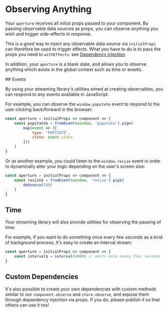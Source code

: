 # Observing Anything

Your `aperture` receives all initial props passed to your component. By passing observable data sources as props, you can observe anything you wish and trigger side-effects in response.

This is a good way to inject any observable data source via `initialProps` can therefore be used to trigger effects. What you have to do is to pass the props you need to `withEffects`: see [Dependency injection](./dependency-injection.md)

In addition, your `aperture` is a blank slate, and allows you to observe anything which exists in the global context such as time or events.

## Events

By using your streaming library's utilities aimed at creating observables, you can respond to any events available in JavaScript.

For example, you can observe the `window.popstate` event to respond to the user clicking back/forward in the browser:

```js
const aperture = initialProps => component => {
    const popstate$ = fromEvent(window, 'popstate').pipe(
        map(event => ({
            type: 'POPSTATE',
            state: event.state
        }))
    )
}
```

Or as another example, you could listen to the `window.resize` event in order to dynamically alter your logic depending on the user's screen size:

```js
const aperture = initialProps => component => {
    const resize$ = fromEvent(window, 'resize').pipe(
        debounce(500)        
    )
}
```

## Time

Your streaming library will also provide utilities for observing the passing of time.

For example, if you want to do something once every few seconds as a kind of background process, it's easy to create an interval stream:

```js
const aperture = initialProps => component => {
    const interval$ = interval(4000) // emits once every four seconds
}
```

## Custom Dependencies

It's also possible to create your own dependencies with custom methods similar to our `component.observe` and `store.observe`, and expose them through dependency injection via props. If you do, please publish it so that others can use it too!
